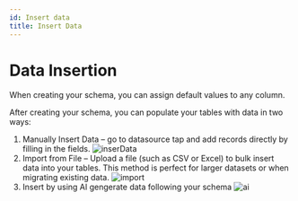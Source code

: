 ```yaml
---
id: Insert data 
title: Insert Data
---
```


# Data Insertion 

When creating your schema, you can assign default values to any column. 

After creating your schema, you can populate your tables with data in two ways:
1. Manually Insert Data – go to datasource tap and add records directly by filling in the fields.
![inserData](/img/insertData.png)
2. Import from File – Upload a file (such as CSV or Excel) to bulk insert data into your tables. This method is perfect for larger datasets or when migrating existing data.
![import](/img/import.png)
3. Insert by using AI gengerate data following your schema
![ai](/img/ai.png)